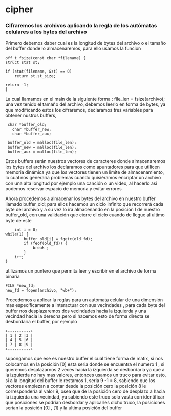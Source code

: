 # cipher
### Cifraremos  los archivos aplicando la regla de los autómatas celulares a los bytes del archivo
 
 
Primero debemos daber cual es la longitud de bytes del archivo o el tamaño del buffer donde lo almacenaremos, para ello usamos la funcion 
   
    off_t fsize(const char *filename) {
    struct stat st; 

    if (stat(filename, &st) == 0)
        return st.st_size;

    return -1; 
    }
    
    

La cual llamamos en el main de la siguiente forma : file_len = fsize(archivo); 
una vez tenido el tamaño del archivo, debemos leerlo en forma de bytes, ya que modificando estos  los cifraremos,
declaramos tres variables para obtener nustros buffers, 
           
     char *buffer_old; 
	   char *buffer_new; 
	   char *buffer_aux; 
     
     buffer_old = malloc(file_len);   
     buffer_new = malloc(file_len);
     buffer_aux = malloc(file_len);
	 
 Estos buffers serán nuestros vectores de caracteres donde almacenaremos los bytes del archivo
 los declaramos como apuntadores para que utilicen memoria dinámica ya que los vectores tienen un limite de almacenamiento, lo cual       nos generaría problemas cuando quisiéramos encriptar un archivo con una alta longitud por ejemplo una canción o un video, al hacerlo asi podemos reservar espacio de memoria y evitar errores  


Ahora procedemos a almacenar los bytes del archivo en nuestro buffer llamado buffer_old;
para ellos hacemos un ciclo infinito que recorrerá  cada byte del archivo y a su vez lo ira almacenando en la posición I de nuestro buffer_old, con una validación que cierre el ciclo cuando de llegue al ultimo byte de este 

      	int i = 0;
	while(1) {
      		buffer_old[i] = fgetc(old_fd);
      		if (feof(old_fd)) {
         		break ;
      		}
		i++;
	}


utilizamos un puntero que permita leer y escribir en el archivo de forma binaria 
        
	FILE *new_fd;
	new_fd = fopen(archivo, "wb+");

Procedemos a aplicar la reglas para un autómata celular de una dimensión mas específicamente a interactuar con sus vecindades , para cada byte del buffer nos desplazaremos  dos vecindades hacia la izquierda y una vecindad hacia la derecha,pero si hacemos esto de forma directa se desbordaría el buffer, por ejemplo
         
	+----------+ 
	| 1 | 2 |3 |
	| 4 | 5 |6 |
	| 7 | 8 |9 |
	+----------+
supongamos que ese es nuestro buffer el cual tiene forma de matix, si  nos colocamos en la posición [0] esta seria donde se encuentra el numero 1 , si queremos desplazarnos 2 veces hacia la izquierda se desbordaría ya que a la izquierda no hay mas valores, entonces usamos un truco para evitar esto, si a la longitud del buffer le restamos 1, seria 9 -1 = 8, sabiendo que los vectores empiezan a contar desde la posición cero la posición 8 le correspondería al valor 9, osea que de la posición cero de desplazo a hacia la izquierda una vecindad, ya sabiendo este truco solo vasta con identificar que posiciones se podrían desbordar y aplicarles dicho truco, la posiciones serian la posición [0] , [1] y la ultima posición del buffer    
